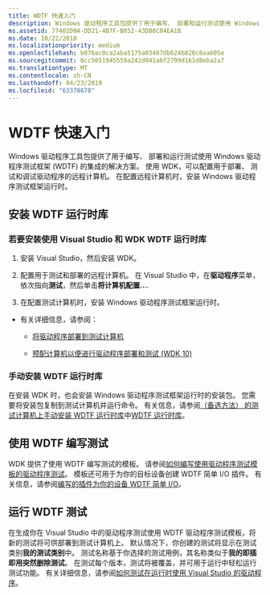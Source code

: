```yaml
---
title: WDTF 快速入门
description: Windows 驱动程序工具包提供了用于编写、 部署和运行测试使用 Windows 驱动程序测试框架 (WDTF) 的集成的解决方案。
ms.assetid: 77402D9A-DD21-4B7F-B052-43DB8C04EA1B
ms.date: 10/22/2018
ms.localizationpriority: medium
ms.openlocfilehash: b076ac0ca2aba5175a03487db624b820c8aa605e
ms.sourcegitcommit: 0cc5051945559a242d941a6f2799d161d8eba2a7
ms.translationtype: MT
ms.contentlocale: zh-CN
ms.lasthandoff: 04/23/2019
ms.locfileid: "63370878"
---
```

# <a name="wdtf-quick-start"></a>WDTF 快速入门

Windows 驱动程序工具包提供了用于编写、 部署和运行测试使用 Windows 驱动程序测试框架 (WDTF) 的集成的解决方案。 使用 WDK，可以配置用于部署、 测试和调试驱动程序的远程计算机。 在配置远程计算机时，安装 Windows 驱动程序测试框架运行时。

## <a name="installing-wdtf-runtime-library"></a>安装 WDTF 运行时库

### <a name="to-install-wdtf-runtime-library-using-visual-studio-and-the-wdk"></a>若要安装使用 Visual Studio 和 WDK WDTF 运行时库

1. 安装 Visual Studio，然后安装 WDK。

2. 配置用于测试和部署的远程计算机。 在 Visual Studio 中，在**驱动程序**菜单，依次指向**测试**，然后单击**将计算机配置...**.

3. 在配置测试计算机时，安装 Windows 驱动程序测试框架运行时。

- 有关详细信息，请参阅：

  - [将驱动程序部署到测试计算机](https://docs.microsoft.com/windows-hardware/drivers/develop/deploying-a-driver-to-a-test-computer)

  - [预配计算机以便进行驱动程序部署和测试 (WDK 10)](https://docs.microsoft.com/windows-hardware/drivers/gettingstarted/provision-a-target-computer-wdk-8-1)  

### <a name="installing-the-wdtf-runtime-library-manually"></a>手动安装 WDTF 运行时库

在安装 WDK 时，也会安装 Windows 驱动程序测试框架运行时的安装包。 您需要将安装包复制到测试计算机并运行命令。 有关信息，请参阅[（备选方法） 的测试计算机上手动安装 WDTF 运行时库](https://docs.microsoft.com/windows-hardware/drivers/wdtf/wdtf-runtime-library#manually-installing-wdtf-on-a-test-computer-alternative-method)中[WDTF 运行时库](wdtf-runtime-library.md)。

## <a name="writing-tests-with-wdtf"></a>使用 WDTF 编写测试

WDK 提供了使用 WDTF 编写测试的模板。 请参阅[如何编写使用驱动程序测试模板的驱动程序测试](https://docs.microsoft.com/windows-hardware/drivers/develop/how-to-write-a-driver-test-)。 模板还可用于为你的目标设备创建 WDTF 简单 I/O 插件。 有关信息，请参阅[编写的插件为你的设备 WDTF 简单 I/O](writing-a-wdtf-simpleio-plug-in-for-your-device.md)。

## <a name="running-wdtf-tests"></a>运行 WDTF 测试

在生成你在 Visual Studio 中的驱动程序测试使用 WDTF 驱动程序测试模板，将新的测试将可供部署到测试计算机上。 默认情况下，你创建的测试将显示在测试类别**我的测试类别**中。 测试名称基于你选择的测试用例，其名称类似于**我的即插即用突然删除测试**。 在测试每个版本，测试将被覆盖，并可用于运行中轻松运行测试功能。 有关详细信息，请参阅[如何测试在运行时使用 Visual Studio 的驱动程序](https://docs.microsoft.com/windows-hardware/drivers/develop/testing-a-driver-at-runtime)。
